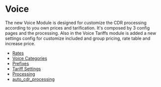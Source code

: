 Voice
=====

The new Voice Module is designed for customize the CDR processing according to you own prices and tarification. It's composed by 3 config pages and the processing. Also in the Voice Tariffs module is added a new settings config for customize included and group pricing, rate table and increase price.

* [Rates](voice/rates/rates.md)
* [Voice Categories](voice/voice_categories/voice_categories.md)
* [Prefixes](voice/prefixes/prefixes.md)
* [Tariff Settings](voice/tariff_settings/tariff_settings.md)
* [Processing](voice/processing/processing.md)
* [auto_cdr_processing](voice/auto_cdr_processing/auto_cdr_processing.md)
